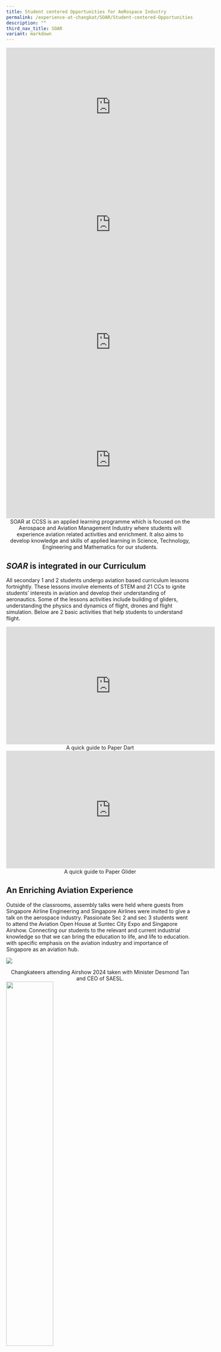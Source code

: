 ```yaml
---
title: Student centered Opportunities for AeRospace Industry
permalink: /experience-at-changkat/SOAR/Student-centered-Opportunities-for-AeRospace-Industry/
description: ""
third_nav_title: SOAR
variant: markdown
---
```

<center><iframe width="560" height="315" src="https://www.youtube.com/embed/-juulEaFrbs" title="YouTube video player" frameborder="0" allow="accelerometer; autoplay; clipboard-write; encrypted-media; gyroscope; picture-in-picture" allowfullscreen=""></iframe></center>

<center><iframe width="560" height="315" src="https://www.youtube.com/embed/m4SlXeXI260" title="YouTube video player" frameborder="0" allow="accelerometer; autoplay; clipboard-write; encrypted-media; gyroscope; picture-in-picture" allowfullscreen=""></iframe></center>

<center><iframe width="560" height="315" src="https://www.youtube.com/embed/ZSVVxGb5gZ0" title="YouTube video player" frameborder="0" allow="accelerometer; autoplay; clipboard-write; encrypted-media; gyroscope; picture-in-picture" allowfullscreen=""></iframe></center>

<center><iframe width="560" height="315" src="https://www.youtube.com/embed/PjF0Fsnbbhw" title="YouTube video player" frameborder="0" allow="accelerometer; autoplay; clipboard-write; encrypted-media; gyroscope; picture-in-picture" allowfullscreen=""></iframe></center>

<center>SOAR&nbsp;at CCSS is an applied learning programme which is focused on the Aerospace and Aviation Management Industry where students will experience aviation related activities and enrichment. It also aims to develop knowledge and skills of applied learning in Science, Technology, Engineering and Mathematics for our students.</center>

**_SOAR_**&nbsp;**is integrated in our Curriculum**
----------------------------------------------

All secondary 1 and 2 students undergo aviation based curriculum lessons fortnightly. These lessons involve elements of STEM and 21 CCs to ignite students’ interests in aviation and develop their understanding of aeronautics. Some of the lessons activities include building of gliders, understanding the physics and dynamics of flight, drones and flight simulation. Below are 2 basic activities that help students to understand flight.

<center><iframe width="560" height="315" src="https://www.youtube.com/embed/cK6dDTWCW58" title="YouTube video player" frameborder="0" allow="accelerometer; autoplay; clipboard-write; encrypted-media; gyroscope; picture-in-picture" allowfullscreen=""></iframe></center>

<center>A quick guide to Paper Dart</center>

<center><iframe width="560" height="315" src="https://www.youtube.com/embed/phWhg8703DI" title="YouTube video player" frameborder="0" allow="accelerometer; autoplay; clipboard-write; encrypted-media; gyroscope; picture-in-picture" allowfullscreen=""></iframe></center>

<center>A quick guide to Paper Glider</center>

**An Enriching Aviation Experience**
------------------------------------

Outside of the classrooms, assembly talks were held where guests from Singapore Airline Engineering and Singapore Airlines were invited to give a talk on the aerospace industry. Passionate Sec 2 and sec 3 students went to attend the Aviation Open House at Suntec City Expo and Singapore Airshow. Connecting our students to the relevant and current industrial knowledge so that we can bring the education to life, and life to education. with specific emphasis on the aviation industry and importance of Singapore as an aviation hub.

![](/images/DSA/ALP3.jpg)
<center>Changkateers attending Airshow 2024 taken with Minister Desmond Tan and CEO of SAESL.</center>

<img src="/images/Experience-1.jpeg" style="width:50%">
<center>Assembly talk by SIA engineering Senior Vice president Mr Ivan Neo and SIA pilot Mr Shaun Neo</center>

<img src="/images/Experience-2-300x225.jpeg" style="width:50%">
<center>Students visiting aviation open house</center>

Enriching the students further, students were selected and trained to take part in external competitions. For example, in the Aerochallenge at Ngee Ann Polytechnic, our secondary three Physics students visited Temasek Polytechnic and ITE for their aerospace/ aviation based enrichment workshop to learn more aviation related skills such as the designing of aircrafts as part of their training.



**Strong Partnerships with the Aviation Industries**
----------------------------------------------------

To have a more holistic programme, SOAR have partnerships with institute of higher learning such as Singapore Polytechnic, Temasek Polytechnic, Republic Polytechnic and ITE. SOAR is also fortunate to have partners in the Aviation Industries such as CAAS, SIA EC and Rolls Royce. Visits to our partners such as Rolls Royce adds value to learning more about the aviation industries for both staff and students. On the annual STEM ALP day, our school collaborated with STEM professionals from Rolls Royce and carried out Pet rocket and autonomous vehicles activities.

![](/images/DSA/ALP1.jpg)
<center>STEM professionals from Rolls-Royce on STEM-ALP Day 2023</center>

<img src="/images/DSA/ALP2.jpg" style="width:50%">
<br>

<img src="/images/Exprience-5-300x224.jpeg" style="width:50%">
<center>Learning Journey to Rolls-Royce</center>

<center><iframe width="560" height="315" src="https://www.youtube.com/embed/U9SgAXMNVbc" title="YouTube video player" frameborder="0" allow="accelerometer; autoplay; clipboard-write; encrypted-media; gyroscope; picture-in-picture" allowfullscreen=""></iframe></center>

<center>Our Changkateer conducting a reverse interview with Rolls-Royce Aerospace during The Singapore Airshow</center>

**Facilities to match the Aviation Experience**
-----------------------------------------------

Infrastructure was upgraded to match the demands of a unique Aviation Experience. Our school open our first ever ICT integrated ALP room to facilitate collaborative learning and develop 21 ccs in our students during the STEM based lessons.

<img src="/images/Experience-6-300x224.jpeg" style="width:50%;float:left"><img src="/images/Experience-7-300x225.jpeg" style="width:50%">
<center>STEM based lessons at new ALP room</center>

There is also a new aviation career corner.&nbsp; Changkateers are able to learn more about the possible careers in Aviation and have a good idea and information on the courses they need to pursue for their next phase of their education pathway.

**Aviation @ CCSS**
-------------------

A picture speaks a thousand words. Click&nbsp;[here](/experience-at-changkat/SOAR/Aviation-at-CCSS)&nbsp;to see more about the activities, learning journeys and rich learning experience that take place through out the year.



**Join us on this exciting Aviation Journey**
---------------------------------------------

Primary 6 students who are interested to join us can now secure a place in CCSS through the Direct School Admission-Secondary Exercise. For more info,&nbsp;[click here](/experience-at-changkat/Direct-School-Admission/ALP).